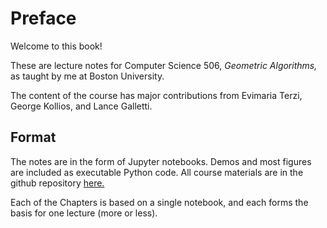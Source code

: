 # Preface

Welcome to this book!

These are lecture notes for Computer Science 506, _Geometric
Algorithms,_ as taught by me at Boston University.

The content of the course has major contributions from Evimaria Terzi,
George Kollios, and Lance Galletti.

## Format

The notes are in the form of Jupyter notebooks.   Demos and most figures
are included as executable Python code.   All course materials are in
the github repository
[here.](https://github.com/mcrovella/CS506-Computational-Tools-for-Data-Science)

Each of the Chapters is based on a single notebook, and each forms the
basis for one lecture (more or less).



